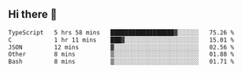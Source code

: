 ## Hi there 👋

 <!--START_SECTION:waka-->

```txt
TypeScript   5 hrs 58 mins   ██████████████████▓░░░░░░   75.26 %
C            1 hr 11 mins    ███▓░░░░░░░░░░░░░░░░░░░░░   15.01 %
JSON         12 mins         ▓░░░░░░░░░░░░░░░░░░░░░░░░   02.56 %
Other        8 mins          ▒░░░░░░░░░░░░░░░░░░░░░░░░   01.88 %
Bash         8 mins          ▒░░░░░░░░░░░░░░░░░░░░░░░░   01.71 %
```

<!--END_SECTION:waka-->

<!--
**ValentinRapp/ValentinRapp** is a ✨ _special_ ✨ repository because its `README.md` (this file) appears on your GitHub profile.

Here are some ideas to get you started:

- 🔭 I’m currently working on ...
- 🌱 I’m currently learning ...
- 👯 I’m looking to collaborate on ...
- 🤔 I’m looking for help with ...
- 💬 Ask me about ...
- 📫 How to reach me: ...
- 😄 Pronouns: ...
- ⚡ Fun fact: ...
-->
